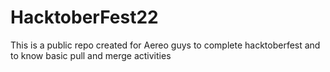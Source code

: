 # HacktoberFest22
This is a public repo created for Aereo guys to complete hacktoberfest and to know basic pull and merge activities
